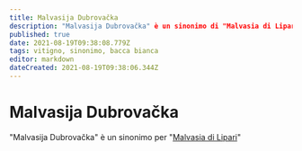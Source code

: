 ```yaml
---
title: Malvasija Dubrovačka
description: "Malvasija Dubrovačka" è un sinonimo di "Malvasia di Lipari
published: true
date: 2021-08-19T09:38:08.779Z
tags: vitigno, sinonimo, bacca bianca
editor: markdown
dateCreated: 2021-08-19T09:38:06.344Z
---
```


# Malvasija Dubrovačka

"Malvasija Dubrovačka" è un sinonimo per "[Malvasia di Lipari](/vitigni/Italia/bacca-bianca/malvasia-di-lipari)"
